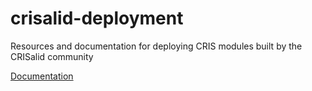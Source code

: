 # crisalid-deployment
Resources and documentation for deploying CRIS modules built by the CRISalid community

[Documentation](https://crisalid-esr.github.io/crisalid-deployment/)
